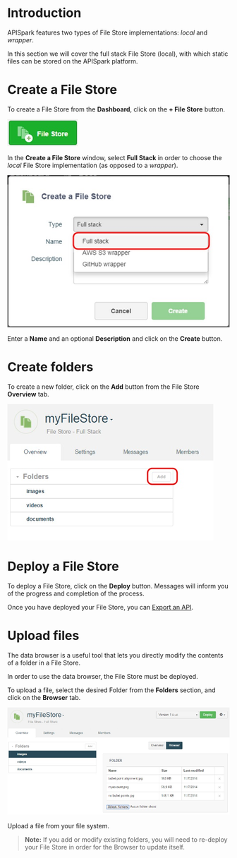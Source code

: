 
# Introduction

APISpark features two types of File Store implementations: *local* and *wrapper*.

In this section we will cover the full stack File Store (local), with which static files can be stored on the APISpark platform.

# Create a File Store

To create a File Store from the **Dashboard**, click on the **+ File Store** button.

![+File Store](images/+file-store.jpg "+File Store")

In the **Create a File Store** window, select **Full Stack** in order to choose the *local* File Store implementation (as opposed to a *wrapper*).

![Create File Store](images/create-file-store.jpg "Create File Store")

Enter a **Name** and an optional **Description** and click on the **Create** button.

# Create folders

To create a new folder, click on the **Add** button from the File Store **Overview** tab.

![Add](images/add-folder.jpg "Add")

# Deploy a File Store

To deploy a File Store, click on the **Deploy** button. Messages will inform you of the progress and completion of the process.

Once you have deployed your File Store, you can [Export an API](technical-resources/apispark/guide/create/overview "Export an API").

# Upload files

The data browser is a useful tool that lets you directly modify the contents of a folder in a File Store.

In order to use the data browser, the File Store must be deployed.

To upload a file, select the desired Folder from the **Folders** section, and  click on the **Browser** tab.

![Browser](images/browser-tab.jpg "Browser")

Upload a file from your file system.



 > **Note:** If you add or modify existing folders, you will need to re-deploy your File Store in order for the Browser to update itself.
